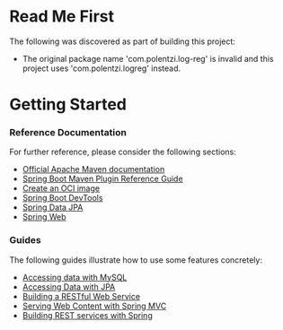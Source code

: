 # Read Me First
The following was discovered as part of building this project:

* The original package name 'com.polentzi.log-reg' is invalid and this project uses 'com.polentzi.logreg' instead.

# Getting Started

### Reference Documentation
For further reference, please consider the following sections:

* [Official Apache Maven documentation](https://maven.apache.org/guides/index.html)
* [Spring Boot Maven Plugin Reference Guide](https://docs.spring.io/spring-boot/docs/3.0.7/maven-plugin/reference/html/)
* [Create an OCI image](https://docs.spring.io/spring-boot/docs/3.0.7/maven-plugin/reference/html/#build-image)
* [Spring Boot DevTools](https://docs.spring.io/spring-boot/docs/3.0.7/reference/htmlsingle/#using.devtools)
* [Spring Data JPA](https://docs.spring.io/spring-boot/docs/3.0.7/reference/htmlsingle/#data.sql.jpa-and-spring-data)
* [Spring Web](https://docs.spring.io/spring-boot/docs/3.0.7/reference/htmlsingle/#web)

### Guides
The following guides illustrate how to use some features concretely:

* [Accessing data with MySQL](https://spring.io/guides/gs/accessing-data-mysql/)
* [Accessing Data with JPA](https://spring.io/guides/gs/accessing-data-jpa/)
* [Building a RESTful Web Service](https://spring.io/guides/gs/rest-service/)
* [Serving Web Content with Spring MVC](https://spring.io/guides/gs/serving-web-content/)
* [Building REST services with Spring](https://spring.io/guides/tutorials/rest/)

